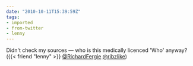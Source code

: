 ```yaml
---
date: "2010-10-11T15:39:59Z"
tags:
- imported
- from-twitter
- lenny
---
```

Didn't check my sources — who is this medically licenced 'Who' anyway? \({{< friend "lenny" >}} [@RichardFergie](/twitter/#/RichardFergie) [@ribzlike](/twitter/#/ribzlike)\)

